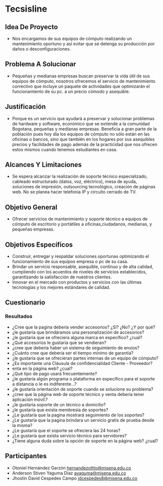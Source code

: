 # Tecsisline

## Idea De Proyecto

- Nos encargamos de sus equipos de cómputo realizando un mantenimiento oportuno y así evitar que se detenga su producción por daños o desconfiguraciones.

## Problema A Solucionar
- Pequeñas y medianas empresas buscan preservar la vida útil de sus equipos de cómputo, nosotros ofrecemos el servicio de mantenimiento correctivo que incluye un paquete de actividades que optimizarán el funcionamiento de su pc. a un precio cómodo y asequible. 

## Justificación
- Porque es un servicio que ayudará a preservar y solucionar problemas de hardware y software, económico que se extiende a la comunidad Bogotana, pequeñas y medianas empresas.
Beneficia a gran parte de la población pues hoy día los equipos de cómputo no sólo están en las oficinas o bancos, sino que también en los hogares por sus asequibles precios y facilidades de pago además de la practicidad que nos ofrecen estos mismos cuando tenemos estudiantes en casa.

## Alcances Y Limitaciones 

- Se espera alcanzar la realización de soporte técnico especializado, cableado estructurado (datos, voz, eléctrico), mesa de ayuda, soluciones de impresión, outsourcing tecnológico, creación de páginas web. No se planea hacer telefonía IP y circuito cerrado de TV.

## Objetivo General

- Ofrecer servicios de mantenimiento y soporte técnico a equipos de cómputo de escritorio y portátiles a oficinas,ciudadanos, medianas, y pequeñas empresas.

## Objetivos Específicos
- Construir, entregar y respaldar soluciones oportunas optimizando el funcionamiento de sus equipos empresa o pc de su casa.
- Brindar un servicio responsable, asequible, continuo y de alta calidad, cumpliendo con los acuerdos de niveles de servicios establecidos, garantizando la satisfacción de nuestros clientes.
- Innovar en el mercado con productos y servicios con las últimas tecnologías y los mejores estándares de calidad.

## Cuestionario

### Resultados

- ¿Cree que la pagina debería vender accesorios? ¿Sí? ¿No? ¿Y por qué?
- ¿le gustaría que brindáramos una personalización de accesorios?
- ¿le gustaría que se ofreciera alguna marca en específico? ¿cual?
- ¿Qué accesorios le gustaría que se vendieran?
- ¿cree que debería haber un sistema de seguimiento de envíos?
- ¿Cuánto cree que debería ser el tiempo mínimo de garantía?
- ¿le gustaría que se ofrecieran partes internas de un equipo de cómputo?
- ¿Es importante una Cláusula de confidencialidad Cliente - Proveedor?
- enta en la página web? ¿cual?
- ¿Qué tipo de pago usará frecuentemente?
- ¿le gustaría algún programa o plataforma en específico para el soporte a distancia o le es indiferente...?
- ¿le gustaría orientación de soporte cuando se solucione su problema?
- ¿cree que la página web de soporte técnico y venta debería tener aplicación móvil.?
- ¿le gustaría soporte de un técnico a domicilio?
- ¿le gustaría que exista membresía de soportes?
- ¿Le gustaría que la pagina mostrará seguimiento de los soportes?
- ¿Le gustaría que la pagina brindara un servicio gratis de prueba desde la misma?
- ¿Le gustaría que el soporte se ofreciera las 24 horas?
- ¿Le gustaría que exista servicio técnico para servidores?
- ¿Tiene alguna duda sobre la opción de soporte en la página web? ¿cual?

## Participantes

- Otoniel Hernández Garzón      hernandezottto@misena.edu.co
- Anderson Stiven Yaguma Diaz   ayaguma@misena.edu.co
- Jhostin David Cespedes Campo  jdcespedes8@misena.edu.co
